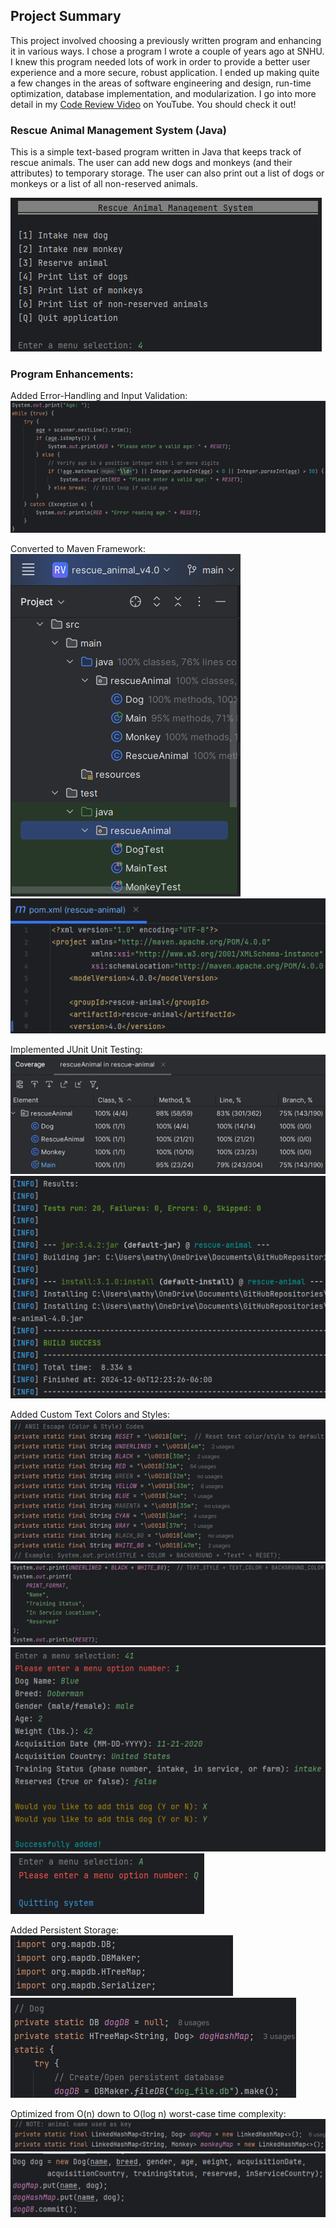 ## Project Summary
This project involved choosing a previously written program and enhancing it in various ways. I chose a program I wrote a couple of years ago at SNHU. I knew this program needed lots of work in order to provide a better user experience and a more secure, robust application. I ended up making quite a few changes in the areas of software engineering and design, run-time optimization, database implementation, and modularization. I go into more detail in my [Code Review Video](https://www.youtube.com/watch?v=heo30ZFu5Eg&ab_channel=alienhead) on YouTube. You should check it out!

### Rescue Animal Management System (Java)
This is a simple text-based program written in Java that keeps track of rescue animals. 
The user can add new dogs and monkeys (and their attributes) to temporary storage. 
The user can also print out a list of dogs or monkeys or a list of all non-reserved animals.<br>

![pic11](images/new11.png)<br>

### Program Enhancements:
Added Error-Handling and Input Validation:<br>
![pic9](images/new9.png)<br>

Converted to Maven Framework:<br>
![pic2](images/new2.png)<br>
![pic4](images/new4.png)<br>

Implemented JUnit Unit Testing:<br>
![pic1](images/new1.png)<br>
![pic3](images/new3.png)<br>

Added Custom Text Colors and Styles:<br>
![pic6](images/new6.png)<br>
![pic10](images/new10.png)<br>
![pic13](images/new13.png)<br>
![pic14](images/new14.png)<br>

Added Persistent Storage:<br>
![pic18](images/new18.png)<br>
![pic7](images/new7.png)<br>

Optimized from O(n) down to O(log n) worst-case time complexity:<br>
![pic5](images/new5.png)<br>
![pic17](images/new17.png)<br>
